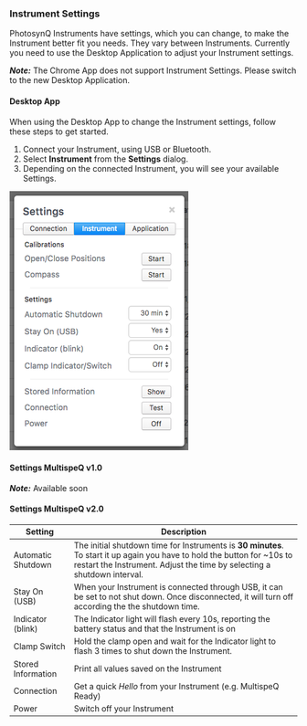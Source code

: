 ### Instrument Settings

PhotosynQ Instruments have settings, which you can change, to make the Instrument better fit you needs. They vary between Instruments. Currently you need to use the Desktop Application to adjust your Instrument settings.

***Note:*** The Chrome App does not support Instrument Settings. Please switch to the new Desktop Application.

#### Desktop App

When using the Desktop App to change the Instrument settings, follow these steps to get started.

1. Connect your Instrument, using USB or Bluetooth.
2. Select **Instrument** from the **Settings** dialog.
3. Depending on the connected Instrument, you will see your available Settings.

![Settings Dialog to adjust the Instrument settings.](../images/help/_instrument_Instrument_Settings_Desktop_App.png)

#### Settings MultispeQ v1.0

***Note:*** Available soon

#### Settings MultispeQ v2.0

| Setting | Description |
|---------|-------------|
| Automatic Shutdown | The initial shutdown time for Instruments is **30 minutes**. To start it up again you have to hold the button for ~10s to restart the Instrument. Adjust the time by selecting a shutdown interval. |
| Stay On (USB) | When your Instrument is connected through USB, it can be set to not shut down. Once disconnected, it will turn off according the the shutdown time. |
| Indicator (blink) | The Indicator light will flash every 10s, reporting the battery status and that the Instrument is on |
| Clamp Switch | Hold the clamp open and wait for the Indicator light to flash 3 times to shut down the Instrument. |
| Stored Information | Print all values saved on the Instrument |
| Connection | Get a quick *Hello* from your Instrument (e.g. MultispeQ Ready) |
| Power | Switch off your Instrument |